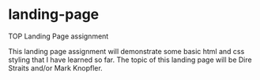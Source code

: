 # landing-page
TOP Landing Page assignment

This landing page assignment will demonstrate some basic html and css styling that I have learned so far.  The topic of this landing page will be Dire Straits and/or Mark Knopfler.
